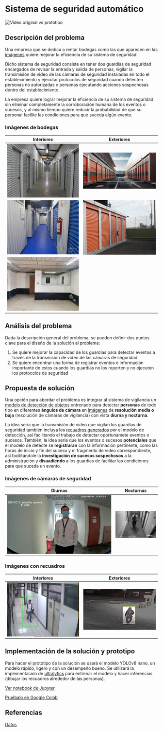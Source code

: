 # Sistema de seguridad automático

![Video original vs prototipo](demos/Video-prototipo.gif)

## Descripción del problema

Una empresa que se dedica a rentar bodegas como las que aparecen en las [imágenes](#imágenes-de-bodegas) quiere mejorar la eficiencia de su sistema de seguridad. 

Dicho sistema de seguridad consiste en tener dos guardias de seguridad encargados de revisar la entrada y salida de personas, vigilar la transimisión de video de las cámaras de seguridad instaladas en todo el establecimiento y ejecutar protocolos de seguridad cuando detecten personas no autorizadas o personas ejecutando acciones sospechosas dentro del establecimiento.

La empresa quiere lograr mejorar la eficiencia de su sistema de seguridad sin eliminar completamente la corroboración humana de los eventos o sucesos, y al mismo tiempo quiere reducir la probabilidad de que su personal facilite las condiciones para que suceda algún evento.

### Imágenes de bodegas

| Interiores | Exteriores |
| --- | --- |
| ![Bodegas 1](img/bodegas/bodegas-1.jpg) | ![Bodegas 2](img/bodegas/bodegas-2.jpg) |
| ![Bodegas 3](img/bodegas/bodegas-3.jpg) | ![Bodegas 4](img/bodegas/bodegas-4.jpg) |
| ![Bodegas 5](img/bodegas/bodegas-5.jpg) |   |

## Análisis del problema

Dada la descripción general del problema, se pueden definir dos puntos clave para el diseño de la solución al problema:

1. Se quiere mejorar la capacidad de los guardias para detectar eventos a través de la transmisión de video de las cámaras de seguridad
2. Se quiere encontrar una forma de registrar eventos e información importante de estos cuando los guardias no los reporten y no ejecuten los protocolos de seguridad

## Propuesta de solución

Una opción para abordar el problema es integrar al sistema de vigilancia un [modelo de detección de objetos]() entrenado para detectar **personas** de todo tipo en diferentes **ángulos de cámara** en [imágenes](#imágenes-de-cámaras-de-seguridad) de **resolución media o baja** (resolución de cámaras de vigilancia) con vista **diurna y nocturna**. 

La idea sería que la transmisión de video que vigilan los guardias de seguridad también incluya los [recuadros generados](#imágenes-con-recuadros) por el modelo de detección, así facilitando el trabajo de detectar oportunamete eventos o sucesos. También, la idea seria que los eventos o sucesos **potenciales** que el modelo de detecte se **registraran** con la información pertinente, como las horas de inicio y fin del suceso y el fragmento de video correspondiente, así facilitándole la **investigación de sucesos sospechosos** a la administración y **disuadiendo** a los guardias de facilitar las condiciones para que suceda un evento.

### Imágenes de cámaras de seguridad

| Diurnas | Nocturnas |
| ------- | --------- |
| ![Imagen diurna 1](img/cam-seguridad/imagen-diurna.jpg) | ![Imagen nocturna 1](img/cam-seguridad/imagen-nocturna.jpeg) |

### Imágenes con recuadros

| Interiores | Exteriores |
| ---------- | ---------- |
| ![Detección 1](img/cam-seguridad/ejemplo-inferencia-1.jpg) | ![alt text](img/cam-seguridad/ejemplo-inferencia-2.png) |

## Implementación de la solución y prototipo

Para hacer el prototipo de la solución se usará el modelo YOLOv8 nano, un modelo rápido, ligero y con un desempeño bueno. Se utilizará la implementación de [ultralytics](https://github.com/ultralytics/ultralytics) para entrenar el modelo y hacer inferencias (dibujar los recuadros alrededor de las personas).

[Ver notebook de Jupyter](./Sistema_seguridad_automatico.ipynb)

[Pruébalo en Google Colab](https://colab.research.google.com/github/Jorge-Islas/Sistema-seguridad-automatico/blob/main/Sistema-seguridad-automatico.ipynb)

## Referencias

[Datos](https://universe.roboflow.com/project-d4kos/human-cctv)
